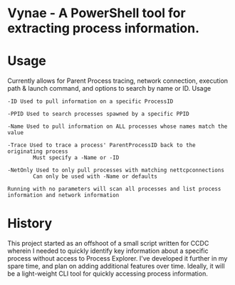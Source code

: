 # Vynae - A PowerShell tool for extracting process information.
# Usage
Currently allows for Parent Process tracing, network connection, execution path & launch command, and options to search by name or ID.
Usage

    -ID Used to pull information on a specific ProcessID
    
    -PPID Used to search processes spawned by a specific PPID

    -Name Used to pull information on ALL processes whose names match the value

    -Trace Used to trace a process' ParentProcessID back to the originating process
            Must specify a -Name or -ID

    -NetOnly Used to only pull processes with matching nettcpconnections
            Can only be used with -Name or defaults

    Running with no parameters will scan all processes and list process information and network information
# History
This project started as an offshoot of a small script written for CCDC wherein I needed to quickly identify key information about a specific process without access to Process Explorer. I've developed it further in my spare time, and plan on adding additional features over time. Ideally, it will be a light-weight CLI tool for quickly accessing process information.


